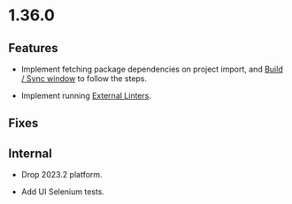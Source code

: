 # 1.36.0

## Features

* Implement fetching package dependencies on project import, and [Build / Sync window](Opening-Loading-Aptos-Projects.md#project-loading) to follow the steps.
  
* Implement running [External Linters](Code-Analysis.md#external-linters).

## Fixes

## Internal

* Drop 2023.2 platform.

* Add UI Selenium tests.
